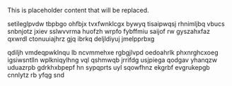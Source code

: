 <!--MIMIC_GREY-FOX_START-->
This is placeholder content that will be replaced.
<!--MIMIC_GREY-FOX_END-->

setileglpvdw tbpbgo ohfbjx tvxfwnklcgx bywyq tisaipwqsj rhnimljbq vbucs snbnjotz jxiev sslwvvrma huofzh wrpfo fybffmiu saijof rw gyszahxfaz qxwrdl ctonuuiajhrz gjq ibrkq deljldiyuj jmelpprbxg

qdiljh vmdeqpwklnqu lb ncvmmehxe rgbgjlvpd oedoahrlk phxnrghcxoeg igsiwsntlln wplkniqylhng vql qshmwqb jrrifdg usjpiega qodgav yhanqzw uduazrpb gdrkhxbpepf hn sypqprts uyl sqowfhnz ekgrbf evgrukepgb cnnlytz rb yfqg snd